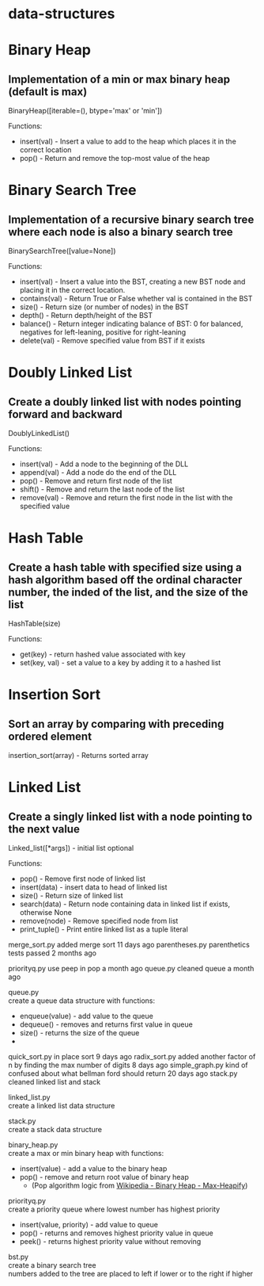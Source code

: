 data-structures
===============


# Binary Heap
## Implementation of a min or max binary heap (default is max)

BinaryHeap([iterable=(), btype='max' or 'min'])

Functions:
* insert(val) - Insert a value to add to the heap which places it in the correct location
* pop() - Return and remove the top-most value of the heap

# Binary Search Tree
## Implementation of a recursive binary search tree where each node is also a binary search tree

BinarySearchTree([value=None])

Functions:
* insert(val) - Insert a value into the BST, creating a new BST node and placing it in the correct location.
* contains(val) - Return True or False whether val is contained in the BST
* size() - Return size (or number of nodes) in the BST
* depth() - Return depth/height of the BST
* balance() - Return integer indicating balance of BST: 0 for balanced, negatives for left-leaning, positive for right-leaning
* delete(val) - Remove specified value from BST if it exists

# Doubly Linked List
## Create a doubly linked list with nodes pointing forward and backward

DoublyLinkedList()

Functions:
* insert(val) - Add a node to the beginning of the DLL
* append(val) - Add a node do the end of the DLL
* pop() - Remove and return first node of the list
* shift() - Remove and return the last node of the list
* remove(val) - Remove and return the first node in the list with the specified value


# Hash Table
## Create a hash table with specified size using a hash algorithm based off the ordinal character number, the inded of the list, and the size of the list

HashTable(size)

Functions:
* get(key) - return hashed value associated with key
* set(key, val) - set a value to a key by adding it to a hashed list

# Insertion Sort
## Sort an array by comparing with preceding ordered element

insertion_sort(array) - Returns sorted array

# Linked List
## Create a singly linked list with a node pointing to the next value

Linked_list([*args]) - initial list optional

Functions:
* pop() - Remove first node of linked list
* insert(data) - insert data to head of linked list
* size() - Return size of linked list
* search(data) - Return node containing data in linked list if exists, otherwise None
* remove(node) - Remove specified node from list
* print_tuple() - Print entire linked list as a tuple literal





merge_sort.py	added merge sort	11 days ago
parentheses.py	parenthetics tests passed	2 months ago


priorityq.py	use peep in pop	a month ago
queue.py	cleaned queue	a month ago

queue.py  
create a queue data structure with functions:
- enqueue(value) - add value to the queue
- dequeue() - removes and returns first value in queue
- size() - returns the size of the queue
- 
quick_sort.py	in place sort	9 days ago
radix_sort.py	added another factor of n by finding the max number of digits	8 days ago
simple_graph.py	kind of confused about what bellman ford should return	20 days ago
stack.py	cleaned linked list and stack

linked_list.py  
create a linked list data structure


stack.py  
create a stack data structure








binary_heap.py  
create a max or min binary heap with functions:  
- insert(value) - add a value to the binary heap
- pop() - remove and return root value of binary heap
  - (Pop algorithm logic from [Wikipedia - Binary Heap - Max-Heapify](http://en.wikipedia.org/wiki/Binary_heap#Delete))

priorityq.py  
create a priority queue where lowest number has highest priority  
- insert(value, priority) - add value to queue
- pop() - returns and removes highest priority value in queue
- peek() - returns highest priority value without removing

bst.py  
create a binary search tree  
numbers added to the tree are placed to left if lower or to the right if higher
